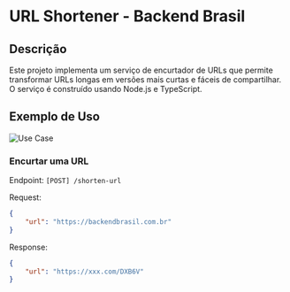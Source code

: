 # URL Shortener - Backend Brasil

## Descrição

Este projeto implementa um serviço de encurtador de URLs que permite transformar URLs longas em versões mais curtas e fáceis de compartilhar. O serviço é construído usando Node.js e TypeScript.

## Exemplo de Uso

![Use Case](./demo.gif)

### Encurtar uma URL

Endpoint: `[POST] /shorten-url`

Request:

```json
{
    "url": "https://backendbrasil.com.br"
}
```

Response:

```json
{
    "url": "https://xxx.com/DXB6V"
}
```

